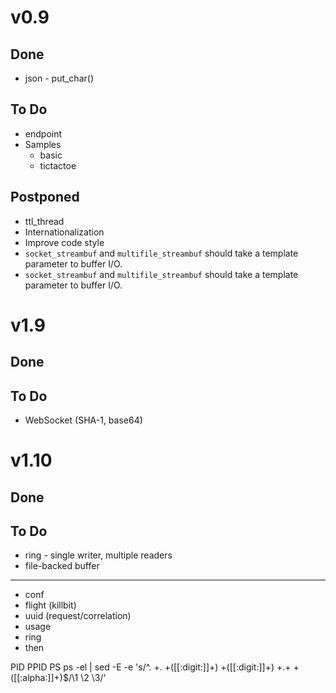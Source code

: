 # v0.9
## Done
- json - put_char()

## To Do
- endpoint
- Samples
  - basic
  - tictactoe


## Postponed
- ttl_thread
- Internationalization
- Improve code style
- `socket_streambuf` and `multifile_streambuf` should take a <Size> template parameter to buffer I/O.
- `socket_streambuf` and `multifile_streambuf` should take a <Size> template parameter to buffer I/O.



# v1.9
## Done
## To Do
- WebSocket (SHA-1, base64)



# v1.10
## Done
## To Do
- ring - single writer, multiple readers
- file-backed buffer

---

- conf
- flight (killbit)
- uuid (request/correlation)
- usage
- ring
- then


PID PPID PS
ps -el | sed -E -e 's/^. +. +([[:digit:]]+) +([[:digit:]]+) +.+ +([[:alpha:]]+)$/\1 \2 \3/'